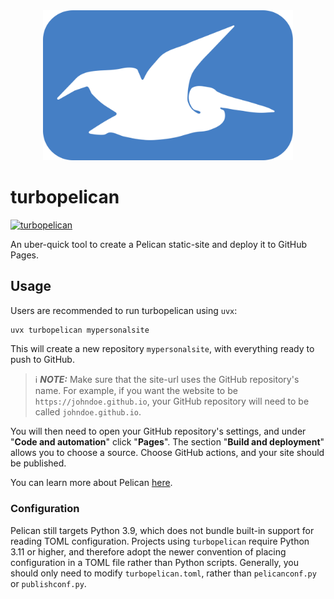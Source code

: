<div align="center"><img width="400" alt="turbopelican logo" src="https://raw.githubusercontent.com/clockback/turbopelican/refs/heads/main/assets/logo.svg"/></div>

# turbopelican

[![turbopelican](https://img.shields.io/endpoint?url=https://raw.githubusercontent.com/clockback/turbopelican/refs/heads/main/assets/badge/v1.json)](https://github.com/clockback/turbopelican)

An uber-quick tool to create a Pelican static-site and deploy it to GitHub
Pages.

## Usage

Users are recommended to run turbopelican using `uvx`:

```sh
uvx turbopelican mypersonalsite
```

This will create a new repository `mypersonalsite`, with everything ready to
push to GitHub.

> ℹ️  **_NOTE:_**  Make sure that the site-url uses the GitHub repository's name.
For example, if you want the website to be `https://johndoe.github.io`, your
GitHub repository will need to be called `johndoe.github.io`.

You will then need to open your GitHub repository's settings, and under
"**Code and automation**" click "**Pages**". The section "**Build and
deployment**" allows you to choose a source. Choose GitHub actions, and your
site should be published.

You can learn more about Pelican [here](https://getpelican.com).

### Configuration

Pelican still targets Python 3.9, which does not bundle built-in support for
reading TOML configuration. Projects using `turbopelican` require Python 3.11
or higher, and therefore adopt the newer convention of placing configuration
in a TOML file rather than Python scripts. Generally, you should only need to
modify `turbopelican.toml`, rather than `pelicanconf.py` or `publishconf.py`.
